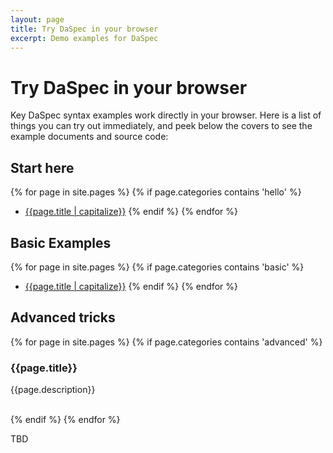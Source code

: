 ```yaml
---
layout: page
title: Try DaSpec in your browser
excerpt: Demo examples for DaSpec
---
```


# Try DaSpec in your browser

Key DaSpec syntax examples work directly in your browser. Here is a list of things you can try out immediately, and peek
below the covers to see the example documents and source code:

## Start here

{% for page in site.pages %}
  {% if page.categories contains 'hello' %}
* [{{page.title | capitalize}}]({{page.url}})
  {% endif %}
{% endfor %}

## Basic Examples

{% for page in site.pages %}
  {% if page.categories contains 'basic' %}
* [{{page.title | capitalize}}]({{page.url}})
  {% endif %}
{% endfor %}

## Advanced tricks

{% for page in site.pages %}
  {% if page.categories contains 'advanced' %}
    <div class="item">
      <h3>{{page.title}}</h3>
      <p>{{page.description}}</p>  
    </div>
  {% endif %}
{% endfor %}

TBD
